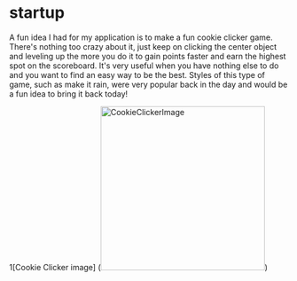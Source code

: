 # startup

A fun idea I had for my application is to make a fun cookie clicker game. There's nothing too crazy about it, just keep on clicking the center object and leveling up the more you do it to gain points faster and earn the highest spot on the scoreboard. It's very useful when you have nothing else to do and you want to find an easy way to be the best. Styles of this type of game, such as make it rain, were very popular back in the day and would be a fun idea to bring it back today!


1[Cookie Clicker image] (<img width="296" alt="CookieClickerImage" src="https://github.com/ecra2001/startup/assets/150180720/a717fd29-bf28-437d-bf58-b006fcb98356">)
